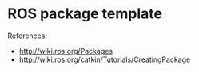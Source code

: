# ROS package template

References:
- http://wiki.ros.org/Packages
- http://wiki.ros.org/catkin/Tutorials/CreatingPackage
